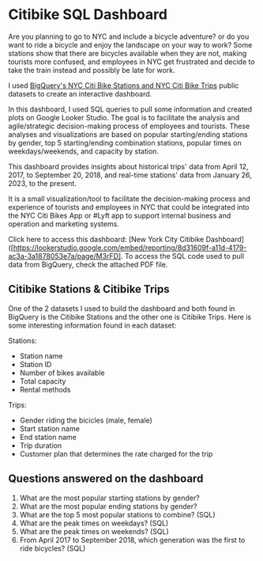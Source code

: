 # Citibike SQL Dashboard

Are you planning to go to NYC and include a bicycle adventure? or do you want to ride a bicycle and enjoy the landscape on your way to work? Some stations show that there are bicycles available when they are not, making tourists more confused, and employees in NYC get frustrated and decide to take the train instead and possibly be late for work. 

I used [BigQuery's NYC Citi Bike Stations and NYC Citi Bike Trips](https://console.cloud.google.com/marketplace/details/city-of-new-york/nyc-citi-bike?project=ny-citi-bikes) public datasets to create an interactive dashboard.

In this dashboard, I used SQL queries to pull some information and created plots on Google Looker Studio. The goal is to facilitate the analysis and agile/strategic decision-making process of employees and tourists. These analyses and visualizations are based on popular starting/ending stations by gender, top 5 starting/ending combination stations, popular times on weekdays/weekends, and capacity by station.

This dashboard provides insights about historical trips' data from April 12, 2017, to September 20, 2018, and real-time stations' data from January 26, 2023, to the present. 

It is a small visualization/tool to facilitate the decision-making process and experience of tourists and employees in NYC that could be integrated into the NYC Citi Bikes App or #Lyft app to support internal business and operation and marketing systems. 

Click here to access this dashboard: [New York City Citibike Dashboard]([https://lookerstudio.google.com/embed/reporting/8d31609f-a11d-4179-ac3a-3a1878053e7a/page/M3rFD]. To access the SQL code used to pull data from BigQuery, check the attached PDF file. 


## Citibike Stations & Citibike Trips

One of the 2 datasets I used to build the dashboard and both found in BigQuery is the Citibike Stations and the other one is Citibike Trips. Here is some interesting information found in each dataset: 

Stations: 

* Station name 
* Station ID 
* Number of bikes available 
* Total capacity 
* Rental methods 

Trips: 

* Gender riding the bicicles (male, female)
* Start station name 
* End station name 
* Trip duration 
* Customer plan that determines the rate charged for the trip 


## Questions answered on the dashboard

1. What are the most popular starting stations by gender?
2. What are the most popular ending stations by gender?
3. What are the top 5 most popular stations to combine? (SQL)
4. What are the peak times on weekdays? (SQL)
5. What are the peak times on weekends? (SQL)
6. From April 2017 to September 2018, which generation was the first to ride bicycles? (SQL)
